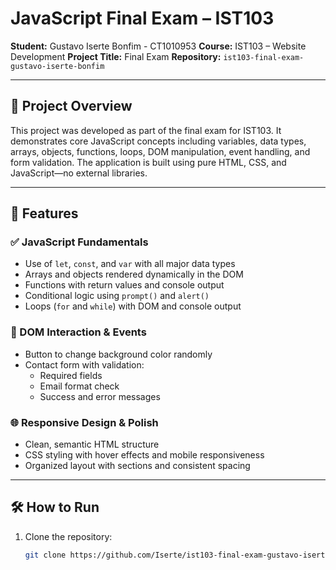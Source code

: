 # JavaScript Final Exam – IST103

**Student:** Gustavo Iserte Bonfim - CT1010953
**Course:** IST103 – Website Development
**Project Title:** Final Exam
**Repository:** `ist103-final-exam-gustavo-iserte-bonfim`

---

## 📘 Project Overview

This project was developed as part of the final exam for IST103. It demonstrates core JavaScript concepts including variables, data types, arrays, objects, functions, loops, DOM manipulation, event handling, and form validation. The application is built using pure HTML, CSS, and JavaScript—no external libraries.

---

## 🚀 Features

### ✅ JavaScript Fundamentals
- Use of `let`, `const`, and `var` with all major data types
- Arrays and objects rendered dynamically in the DOM
- Functions with return values and console output
- Conditional logic using `prompt()` and `alert()`
- Loops (`for` and `while`) with DOM and console output

### 🎨 DOM Interaction & Events
- Button to change background color randomly
- Contact form with validation:
  - Required fields
  - Email format check
  - Success and error messages

### 🌐 Responsive Design & Polish
- Clean, semantic HTML structure
- CSS styling with hover effects and mobile responsiveness
- Organized layout with sections and consistent spacing

---

## 🛠 How to Run

1. Clone the repository:
   ```bash
   git clone https://github.com/Iserte/ist103-final-exam-gustavo-iserte-bonfim.git